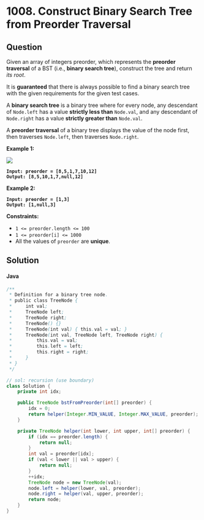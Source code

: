 # 1008. Construct Binary Search Tree from Preorder Traversal

## Question

Given an array of integers preorder, which represents the **preorder traversal** of a BST (i.e., **binary search tree**), construct the tree and return _its root_.

It is **guaranteed** that there is always possible to find a binary search tree with the given requirements for the given test cases.

A **binary search tree** is a binary tree where for every node, any descendant of `Node.left` has a value **strictly less than** `Node.val`, and any descendant of `Node.right` has a value **strictly greater than** `Node.val`.

A **preorder traversal** of a binary tree displays the value of the node first, then traverses `Node.left`, then traverses `Node.right`.

**Example 1:**

![](https://assets.leetcode.com/uploads/2019/03/06/1266.png)

<pre><code><strong>Input: preorder = [8,5,1,7,10,12]
</strong><strong>Output: [8,5,10,1,7,null,12]
</strong></code></pre>

**Example 2:**

<pre><code><strong>Input: preorder = [1,3]
</strong><strong>Output: [1,null,3]
</strong></code></pre>

**Constraints:**

* `1 <= preorder.length <= 100`
* `1 <= preorder[i] <= 1000`
* All the values of `preorder` are **unique**.

## Solution

#### Java

```java
/**
 * Definition for a binary tree node.
 * public class TreeNode {
 *     int val;
 *     TreeNode left;
 *     TreeNode right;
 *     TreeNode() {}
 *     TreeNode(int val) { this.val = val; }
 *     TreeNode(int val, TreeNode left, TreeNode right) {
 *         this.val = val;
 *         this.left = left;
 *         this.right = right;
 *     }
 * }
 */

// sol: recursion (use boundary)
class Solution {
    private int idx;

    public TreeNode bstFromPreorder(int[] preorder) {
        idx = 0;
        return helper(Integer.MIN_VALUE, Integer.MAX_VALUE, preorder);
    }

    private TreeNode helper(int lower, int upper, int[] preorder) {
        if (idx == preorder.length) {
            return null;
        } 
        int val = preorder[idx];
        if (val < lower || val > upper) {
            return null;
        }
        ++idx;
        TreeNode node = new TreeNode(val);
        node.left = helper(lower, val, preorder);
        node.right = helper(val, upper, preorder);
        return node;
    }
}
```
